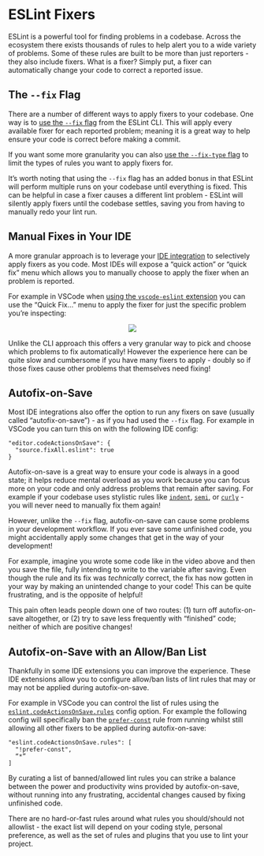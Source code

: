 # ESLint Fixers

ESLint is a powerful tool for finding problems in a codebase. Across the ecosystem there exists thousands of rules to help alert you to a wide variety of problems. Some of these rules are built to be more than just reporters - they also include fixers. What is a fixer? Simply put, a fixer can automatically change your code to correct a reported issue.


## The `--fix` Flag

There are a number of different ways to apply fixers to your codebase. One way is to [use the `--fix` flag](https://eslint.org/docs/user-guide/command-line-interface#--fix) from the ESLint CLI. This will apply every available fixer for each reported problem; meaning it is a great way to help ensure your code is correct before making a commit.

If you want some more granularity you can also [use the `--fix-type` flag](https://eslint.org/docs/user-guide/command-line-interface#--fix-type) to limit the types of rules you want to apply fixers for.

It’s worth noting that using the `--fix` flag has an added bonus in that ESLint will perform multiple runs on your codebase until everything is fixed. This can be helpful in case a fixer causes a different lint problem - ESLint will silently apply fixers until the codebase settles, saving you from having to manually redo your lint run.


## Manual Fixes in Your IDE

A more granular approach is to leverage your [IDE integration](https://eslint.org/docs/user-guide/integrations#editors) to selectively apply fixers as you code. Most IDEs will expose a “quick action” or “quick fix” menu which allows you to manually choose to apply the fixer when an problem is reported.

For example in VSCode when [using the `vscode-eslint` extension](https://marketplace.visualstudio.com/items?itemName=dbaeumer.vscode-eslint) you can use the “Quick Fix…” menu to apply the fixer for just the specific problem you’re inspecting:

<p align="center">
  <img src="https://i.imgur.com/Xyvs6Yv.gif" align="center">
</p>

Unlike the CLI approach this offers a very granular way to pick and choose which problems to fix automatically! However the experience here can be quite slow and cumbersome if you have many fixers to apply - doubly so if those fixes cause other problems that themselves need fixing!


## Autofix-on-Save

Most IDE integrations also offer the option to run any fixers on save (usually called “autofix-on-save”) - as if you had used the `--fix` flag. For example in VSCode you can turn this on with the following IDE config:

```
"editor.codeActionsOnSave": {
  "source.fixAll.eslint": true
}
```

Autofix-on-save is a great way to ensure your code is always in a good state; it helps reduce mental overload as you work because you can focus more on your code and only address problems that remain after saving. For example if your codebase uses stylistic rules like [`indent`](https://eslint.org/docs/rules/indent), [`semi`](https://eslint.org/docs/rules/semi), or [`curly`](https://eslint.org/docs/rules/curly) - you will never need to manually fix them again!

However, unlike the `--fix` flag, autofix-on-save can cause some problems in your development workflow. If you ever save some unfinished code, you might accidentally apply some changes that get in the way of your development!

For example, imagine you wrote some code like in the video above and then you save the file, fully intending to write to the variable after saving. Even though the rule and its fix was _technically_ correct, the fix has now gotten in your way by making an unintended change to your code! This can be quite frustrating, and is the opposite of helpful!

This pain often leads people down one of two routes: (1) turn off autofix-on-save altogether, or (2) try to save less frequently with “finished” code; neither of which are positive changes!


## Autofix-on-Save with an Allow/Ban List

Thankfully in some IDE extensions you can improve the experience. These IDE extensions allow you to configure allow/ban lists of lint rules that may or may not be applied during autofix-on-save.

For example in VSCode you can control the list of rules using the [`eslint.codeActionsOnSave.rules`](https://marketplace.visualstudio.com/items?itemName=dbaeumer.vscode-eslint#settings-options) config option. For example the following config will specifically ban the [`prefer-const`](https://eslint.org/docs/rules/prefer-const) rule from running whilst still allowing all other fixers to be applied during autofix-on-save:

```
"eslint.codeActionsOnSave.rules": [
  "!prefer-const",
  “*”
]
```

By curating a list of banned/allowed lint rules you can strike a balance between the power and productivity wins provided by autofix-on-save, without running into any frustrating, accidental changes caused by fixing unfinished code.

There are no hard-or-fast rules around what rules you should/should not allowlist - the exact list will depend on your coding style, personal preference, as well as the set of rules and plugins that you use to lint your project.

